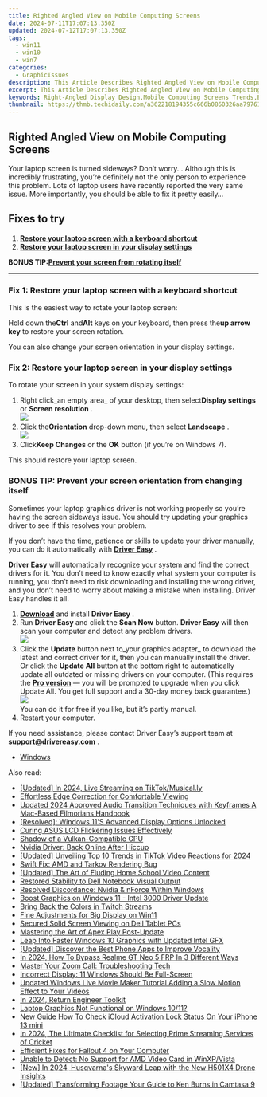 ```yaml
---
title: Righted Angled View on Mobile Computing Screens
date: 2024-07-11T17:07:13.350Z
updated: 2024-07-12T17:07:13.350Z
tags:
  - win11
  - win10
  - win7
categories:
  - GraphicIssues
description: This Article Describes Righted Angled View on Mobile Computing Screens
excerpt: This Article Describes Righted Angled View on Mobile Computing Screens
keywords: Right-Angled Display Design,Mobile Computing Screens Trends,Ergonomic Mobile Screen Usage,Adaptive Mobile Display Technology,Righted Angled Screen Viewport,Mobile Devices Correct Display Alignment,Angled Viewport Optimization for Mobiles
thumbnail: https://thmb.techidaily.com/a362218194355c666b0860326aa79761dfe27d2518f12f424f4610cd1ffe517b.jpg
---
```


## Righted Angled View on Mobile Computing Screens

 Your laptop screen is turned sideways? Don’t worry… Although this is incredibly frustrating, you’re definitely not the only person to experience this problem. Lots of laptop users have recently reported the very same issue. More importantly, you should be able to fix it pretty easily…

## Fixes to try

1. [**Restore your laptop screen with a keyboard shortcut**](#a)
2. [**Restore your laptop screen in your display settings**](#b)

 **BONUS TIP:[Prevent your screen from rotating itself](#c)**

---

### Fix 1: Restore your laptop screen with a keyboard shortcut

This is the easiest way to rotate your laptop screen:

 Hold down the**Ctrl** and**Alt** keys on your keyboard, then press the**up arrow key**  to restore your screen rotation.

You can also change your screen orientation in your display settings.

### Fix 2: Restore your laptop screen in your display settings

To rotate your screen in your system display settings:

1. Right click_an empty area_ of your desktop, then select**Display settings** or **Screen resolution** .  
![](https://images.drivereasy.com/wp-content/uploads/2018/10/img_5bd043209191b.jpg)
2. Click the**Orientation** drop-down menu, then select **Landscape**  .  
![](https://images.drivereasy.com/wp-content/uploads/2018/10/img_5bd044764e5ec.jpg)
3. Click**Keep Changes** or the **OK** button (if you’re on Windows 7).

This should restore your laptop screen.

### BONUS TIP: Prevent your screen orientation from changing itself

 Sometimes your laptop graphics driver is not working properly so you’re having the screen sideways issue. You should try updating your graphics driver to see if this resolves your problem.

 If you don’t have the time, patience or skills to update your driver manually, you can do it automatically with **[Driver Easy](https://tools.techidaily.com/drivereasy/download/)** .

**Driver Easy**  will automatically recognize your system and find the correct drivers for it. You don’t need to know exactly what system your computer is running, you don’t need to risk downloading and installing the wrong driver, and you don’t need to worry about making a mistake when installing. Driver Easy handles it all.

1. [**Download**](https://tools.techidaily.com/drivereasy/download/) and install **Driver Easy** .
2. Run **Driver Easy** and click the **Scan Now** button. **Driver Easy**  will then scan your computer and detect any problem drivers.  
![](https://images.drivereasy.com/wp-content/uploads/2018/10/img_5bd0366bd75a4.jpg)
3. Click the **Update**  button next to_your graphics adapter_ to download the latest and correct driver for it, then you can manually install the driver. Or click the **Update All**  button at the bottom right to automatically update all outdated or missing drivers on your computer. (This requires the **[Pro version](https://tools.techidaily.com/drivereasy/download/)**  — you will be prompted to upgrade when you click Update All. You get full support and a 30-day money back guarantee.)  
![](https://images.drivereasy.com/wp-content/uploads/2018/10/img_5bd03674f2903.jpg)  
 You can do it for free if you like, but it’s partly manual.
4. Restart your computer.

 If you need assistance, please contact Driver Easy’s support team at **[support@drivereasy.com](mailto:support@drivereasy.com)**  .

* [Windows](https://tools.techidaily.com/drivereasy/download/)

<ins class="adsbygoogle"
     style="display:block"
     data-ad-format="autorelaxed"
     data-ad-client="ca-pub-7571918770474297"
     data-ad-slot="1223367746"></ins>



<ins class="adsbygoogle"
     style="display:block"
     data-ad-client="ca-pub-7571918770474297"
     data-ad-slot="8358498916"
     data-ad-format="auto"
     data-full-width-responsive="true"></ins>



<span class="atpl-alsoreadstyle">Also read:</span>
<div><ul>
<li><a href="https://tiktok-video-recordings.techidaily.com/updated-in-2024-live-streaming-on-tiktokmusically/"><u>[Updated] In 2024, Live Streaming on TikTok/Musical.ly</u></a></li>
<li><a href="https://graphic-issues.techidaily.com/effortless-edge-correction-for-comfortable-viewing/"><u>Effortless Edge Correction for Comfortable Viewing</u></a></li>
<li><a href="https://sound-optimizing.techidaily.com/updated-2024-approved-audio-transition-techniques-with-keyframes-a-mac-based-filmorians-handbook/"><u>Updated 2024 Approved Audio Transition Techniques with Keyframes A Mac-Based Filmorians Handbook</u></a></li>
<li><a href="https://graphic-issues.techidaily.com/resolved-windows-11s-advanced-display-options-unlocked/"><u>[Resolved]: Windows 11'S Advanced Display Options Unlocked</u></a></li>
<li><a href="https://graphic-issues.techidaily.com/curing-asus-lcd-flickering-issues-effectively/"><u>Curing ASUS LCD Flickering Issues Effectively</u></a></li>
<li><a href="https://graphic-issues.techidaily.com/shadow-of-a-vulkan-compatible-gpu/"><u>Shadow of a Vulkan-Compatible GPU</u></a></li>
<li><a href="https://graphic-issues.techidaily.com/nvidia-driver-back-online-after-hiccup/"><u>Nvidia Driver: Back Online After Hiccup</u></a></li>
<li><a href="https://tiktok-video-files.techidaily.com/updated-unveiling-top-10-trends-in-tiktok-video-reactions-for-2024/"><u>[Updated] Unveiling Top 10 Trends in TikTok Video Reactions for 2024</u></a></li>
<li><a href="https://graphic-issues.techidaily.com/swift-fix-amd-and-tarkov-rendering-bug/"><u>Swift Fix: AMD and Tarkov Rendering Bug</u></a></li>
<li><a href="https://some-skills.techidaily.com/updated-the-art-of-eluding-home-school-video-content/"><u>[Updated] The Art of Eluding Home School Video Content</u></a></li>
<li><a href="https://graphic-issues.techidaily.com/restored-stability-to-dell-notebook-visual-output/"><u>Restored Stability to Dell Notebook Visual Output</u></a></li>
<li><a href="https://graphic-issues.techidaily.com/resolved-discordance-nvidia-and-nforce-within-windows/"><u>Resolved Discordance: Nvidia & nForce Within Windows</u></a></li>
<li><a href="https://graphic-issues.techidaily.com/boost-graphics-on-windows-11-intel-3000-driver-update/"><u>Boost Graphics on Windows 11 - Intel 3000 Driver Update</u></a></li>
<li><a href="https://graphic-issues.techidaily.com/bring-back-the-colors-in-twitch-streams/"><u>Bring Back the Colors in Twitch Streams</u></a></li>
<li><a href="https://graphic-issues.techidaily.com/fine-adjustments-for-big-display-on-win11/"><u>Fine Adjustments for Big Display on Win11</u></a></li>
<li><a href="https://graphic-issues.techidaily.com/secured-solid-screen-viewing-on-dell-tablet-pcs/"><u>Secured Solid Screen Viewing on Dell Tablet PCs</u></a></li>
<li><a href="https://graphic-issues.techidaily.com/mastering-the-art-of-apex-play-post-update/"><u>Mastering the Art of Apex Play Post-Update</u></a></li>
<li><a href="https://graphic-issues.techidaily.com/leap-into-faster-windows-10-graphics-with-updated-intel-gfx/"><u>Leap Into Faster Windows 10 Graphics with Updated Intel GFX</u></a></li>
<li><a href="https://screen-sharing-recording.techidaily.com/updated-discover-the-best-phone-apps-to-improve-vocality/"><u>[Updated] Discover the Best Phone Apps to Improve Vocality</u></a></li>
<li><a href="https://android-frp.techidaily.com/in-2024-how-to-bypass-realme-gt-neo-5-frp-in-3-different-ways-by-drfone-android/"><u>In 2024, How To Bypass Realme GT Neo 5 FRP In 3 Different Ways</u></a></li>
<li><a href="https://graphic-issues.techidaily.com/master-your-zoom-call-troubleshooting-tech/"><u>Master Your Zoom Call: Troubleshooting Tech</u></a></li>
<li><a href="https://graphic-issues.techidaily.com/incorrect-display-11-windows-should-be-full-screen/"><u>Incorrect Display: 11 Windows Should Be Full-Screen</u></a></li>
<li><a href="https://smart-video-creator.techidaily.com/updated-windows-live-movie-maker-tutorial-adding-a-slow-motion-effect-to-your-videos/"><u>Updated Windows Live Movie Maker Tutorial Adding a Slow Motion Effect to Your Videos</u></a></li>
<li><a href="https://extra-support.techidaily.com/in-2024-return-engineer-toolkit/"><u>In 2024, Return Engineer Toolkit</u></a></li>
<li><a href="https://graphic-issues.techidaily.com/laptop-graphics-not-functional-on-windows-1011/"><u>Laptop Graphics Not Functional on Windows 10/11?</u></a></li>
<li><a href="https://activate-lock.techidaily.com/new-guide-how-to-check-icloud-activation-lock-status-on-your-iphone-13-mini-by-drfone-ios/"><u>New Guide How To Check iCloud Activation Lock Status On Your iPhone 13 mini</u></a></li>
<li><a href="https://some-skills.techidaily.com/in-2024-the-ultimate-checklist-for-selecting-prime-streaming-services-of-cricket/"><u>In 2024, The Ultimate Checklist for Selecting Prime Streaming Services of Cricket</u></a></li>
<li><a href="https://graphic-issues.techidaily.com/efficient-fixes-for-fallout-4-on-your-computer/"><u>Efficient Fixes for Fallout 4 on Your Computer</u></a></li>
<li><a href="https://graphic-issues.techidaily.com/unable-to-detect-no-support-for-amd-video-card-in-winxpvista/"><u>Unable to Detect: No Support for AMD Video Card in WinXP/Vista</u></a></li>
<li><a href="https://vp-tips.techidaily.com/new-in-2024-husqvarnas-skyward-leap-with-the-new-h501x4-drone-insights/"><u>[New] In 2024, Husqvarna's Skyward Leap with the New H501X4 Drone Insights</u></a></li>
<li><a href="https://video-screen-grab.techidaily.com/updated-transforming-footage-your-guide-to-ken-burns-in-camtasa-9/"><u>[Updated] Transforming Footage  Your Guide to Ken Burns in Camtasa 9</u></a></li>
</ul></div>

